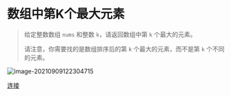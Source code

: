 # 数组中第K个最大元素

> 给定整数数组 `nums` 和整数 `k`，请返回数组中第 `k` 个最大的元素。
>
> 请注意，你需要找的是数组排序后的第 `k` 个最大的元素，而不是第 `k` 个不同的元素。

![image-20210909122304715](C:\Users\Administrator\AppData\Roaming\Typora\typora-user-images\image-20210909122304715.png)

[连接](https://leetcode-cn.com/problems/kth-largest-element-in-an-array/solution/xie-gei-qian-duan-tong-xue-de-ti-jie-yi-kt5p2/)



```javascript

```

